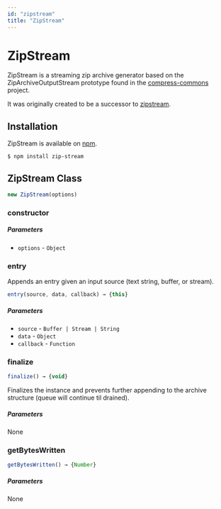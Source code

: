 ```yaml
---
id: "zipstream"
title: "ZipStream"
---
```


# ZipStream

ZipStream is a streaming zip archive generator based on the ZipArchiveOutputStream prototype
found in the [compress-commons](https://www.npmjs.com/package/compress-commons) project.

It was originally created to be a successor to [zipstream](https://npmjs.org/package/zipstream).

## Installation

ZipStream is available on [npm](https://www.npmjs.com/package/zip-stream).

`$ npm install zip-stream`

## ZipStream Class

```js
new ZipStream(options)
```

### constructor

##### Parameters

- `options` - `Object`

### entry

Appends an entry given an input source (text string, buffer, or stream).

```js
entry(source, data, callback) → {this}
```

##### Parameters

- `source` - `Buffer | Stream | String`
- `data` - `Object`
- `callback` - `Function`

### finalize

```js
finalize() → {void}
```

Finalizes the instance and prevents further appending to the archive structure (queue will continue til drained).

##### Parameters

None

### getBytesWritten

```js
getBytesWritten() → {Number}
```

##### Parameters

None
